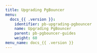 ```yaml
---
title: Upgrading PgBouncer
menu:
  docs_{{ .version }}:
    identifier: pb-upgrading-pgbouncer
    name: Upgrading PgBouncer
    parent: pb-pgbouncer-guides
    weight: 60
menu_name: docs_{{ .version }}
---
```

